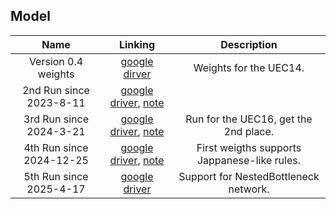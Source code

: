 ## Model

| Name | Linking | Description |
| :----: | :----: | :----: |
| Version 0.4 weights | [google dirver](https://drive.google.com/drive/folders/1LMHYDHefa_E439X1GZkyIoWm7gFyTVCS?usp=drive_link) | Weights for the UEC14. |
| 2nd Run since 2023-8-11 | [google driver](https://drive.google.com/drive/folders/1nawHAKHTBKEpLcizaVrK4GVDSIuVqJ-Q?usp=sharing), [note](https://hackmd.io/@yrHb-fKBRoyrKDEKdPSDWg/ByM5hKPh2) | |
| 3rd Run since 2024-3-21 | [google driver](https://drive.google.com/drive/folders/1_wnDk50g35ekb41Eg3VcoYlSfXt-ngQl), [note](https://hackmd.io/@yrHb-fKBRoyrKDEKdPSDWg/Hyc_Mg110) | Run for the UEC16, get the 2nd place. |
| 4th Run since 2024-12-25 | [google driver](https://drive.google.com/drive/folders/1l2GI5lYHinpfp7oxK5r36PwSyr9RBHX2?usp=drive_link), [note](https://hackmd.io/@yrHb-fKBRoyrKDEKdPSDWg/rkNalPcHyl) | First weigths supports Jappanese-like rules. |
| 5th Run since 2025-4-17 | [google driver](https://drive.google.com/drive/folders/1j5Im052hRRKibMQ6StYx3m-UOH3ip_v0?usp=sharing) | Support for NestedBottleneck network. |
